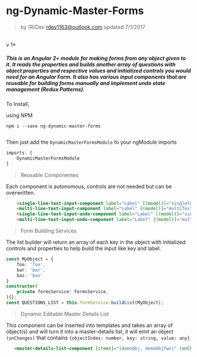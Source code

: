 # ng-Dynamic-Master-Forms
>by (R)Dev rdev1163@outlook.com
updated 7/1/2017
<br>
v 1*

##### This is an Angular 2+ module for making forms from any object given to it. It reads the properties and builds another array of questions with object properties and respective values and initialized controls you would need for an Angular Form. It also has various input components that are reusable for building forms manually and implement undo state management (Redux Patterns).
 
 To Install, 
  
  using NPM

```shell
npm i --save ng-dynamic-master-forms
    
```
Then just add the `DynamicMasterFormsModule` to your ngModule imports

```typescript
imports: [
    DynamicMasterFormsModule
]    
```
> Reusable Componentes

Each component is autonomous, controls are not needed but can be overwritten.
```html
    <single-line-text-input-component label="Label" [(model)]="singleText" placeholder="placeholder" [control]="singleDemoControl" ></single-line-text-input-component>
    <multi-line-text-input-component label="Label" [(model)]="multiText" placeholder="placeholder" [control]="multiDemoControl" ></multi-line-text-input-component>
    <single-line-text-input-undo-component label="Label" [(model)]="singleUndoText" placeholder="placeholder" [control]="singleDemoControl" ></single-line-text-input-undo-component>
    <multi-line-text-input-undo-component label="Label" [(model)]="multiUndoText" placeholder="placeholder" [control]="multiDemoUndoControl"></multi-line-text-input-undo-component>

```

> Form Building Services

The list builder will return an array of each key in the object with initialized controls and properties to help build the input like key and label.
```typescript
const MyObject = {
	foo: 'foo',
	bar: 'bar',
	bas: 'bas'
}
constructor(
	private formsService: FormsService,
){};
const QUESTIONS_LIST = this.formService.buildList(MyObject);
```  
> Dynamic Editable Master Details List

This component can be inserted into templates and takes an array of object(s) and will turn it into a master-details list, it will emit an object `(onChanges)` that contains `{objectIndex: number, key: string, value: any}` 
 
 ```html
	<master-details-list-component [items]="[demoObj, demoObjTwo]" (onChanges)="onChange($event)"></master-details-list-component>

```
 
